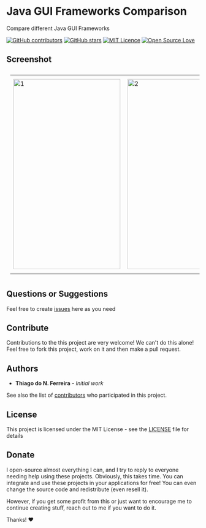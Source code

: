 # Java GUI Frameworks Comparison
 
Compare different Java GUI Frameworks 
 
 [![GitHub contributors](https://img.shields.io/github/contributors/cit-iti100-w22/java-gui-frameworks-comparison.svg)](https://github.com/cit-iti100-w22/java-gui-frameworks-comparison/graphs/contributors)
[![GitHub stars](https://img.shields.io/github/stars/cit-iti100-w22/java-gui-frameworks-comparison.svg)](https://github.com/cit-iti100-w22/java-gui-frameworks-comparison)
[![MIT Licence](https://badges.frapsoft.com/os/mit/mit.svg?v=103)](https://opensource.org/licenses/mit-license.php)
[![Open Source Love](https://badges.frapsoft.com/os/v1/open-source.svg?v=103)](https://github.com/ellerbrock/open-source-badges/)

 ## Screenshot
 
 <table style="padding:10px">
  <tr>
    <td> 
         <img src="https://user-images.githubusercontent.com/98138701/163294520-bfa3b79c-43d2-47ed-af26-afb0a09b97e7.png"  alt="1" width = 279px height = 496px ></td>
      
 <td>
  <img src="https://user-images.githubusercontent.com/98138701/163294702-caaa00e7-e07c-41d7-be15-bd4ff9a6ff08.png" align="right" alt="2" width = 279px height = 496px></td>
   <td><img src="https://user-images.githubusercontent.com/98138701/163294705-57371984-1895-4522-ac32-7bd0699fc19a.png" alt="3" width = 288px height = 512px></td>
    
  </tr>
</table>

## Questions or Suggestions

Feel free to create <a href="../../issues">issues</a> here as you need

## Contribute

Contributions to the this project are very welcome! We can't do this alone! Feel free to fork this project, work on it and then make a pull request.

## Authors

* **Thiago do N. Ferreira** - *Initial work*

See also the list of [contributors](../../graphs/contributors) who participated in this project.

## License

This project is licensed under the MIT License - see the [LICENSE](LICENSE) file for details

## Donate

I open-source almost everything I can, and I try to reply to everyone needing help using these projects. Obviously, this takes time. You can integrate and use these projects in your applications for free! You can even change the source code and redistribute (even resell it).

However, if you get some profit from this or just want to encourage me to continue creating stuff, reach out to me if you want to do it.

Thanks! ❤️
